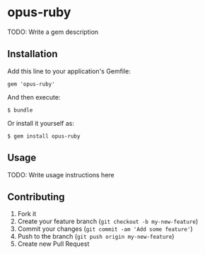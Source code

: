 # opus-ruby

TODO: Write a gem description

## Installation

Add this line to your application's Gemfile:

    gem 'opus-ruby'

And then execute:

    $ bundle

Or install it yourself as:

    $ gem install opus-ruby

## Usage

TODO: Write usage instructions here

## Contributing

1. Fork it
2. Create your feature branch (`git checkout -b my-new-feature`)
3. Commit your changes (`git commit -am 'Add some feature'`)
4. Push to the branch (`git push origin my-new-feature`)
5. Create new Pull Request
